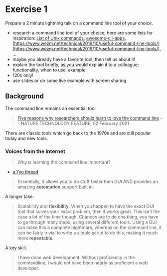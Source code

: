 # Exercise 1

Prepare a 2 minute lightning talk on a command line tool of your choice.

* research a command line tool of your choice; here are some lists for
  inspiration: [List of Unix
commands](https://en.wikipedia.org/wiki/List_of_Unix_commands),
[awesome-cli-apps](https://github.com/agarrharr/awesome-cli-apps), [https://www.wezm.net/technical/2019/10/useful-command-line-tools/](https://www.wezm.net/technical/2019/10/useful-command-line-tools/), ...
* maybe you already have a favorite tool, then tell us about it!
* explain the tool briefly, as you would explain it to a colleague; functionality, when to use, example
* 120s only!
* use slides or do some live example with screen sharing

## Background

The command line remains an essential tool

> [Five reasons why researchers should learn to love the command
> line](https://www.nature.com/articles/d41586-021-00263-0) -- NATURE
> TECHNOLOGY FEATURE, 02 February 2021

There are classic tools which go back to the 1970s and are still popular today
and new tools.

### Voices from the Internet

> Why is learning the command line important?

* [a 7yo thread](https://www.reddit.com/r/learnprogramming/comments/3beyjn/why_is_learning_the_command_line_important/)

> Essentially, it allows you to do stuff faster then GUI AND provides an amazing **automation** support built in.

A longer take:

> Scalability and **flexibility**. When you happen to have the exact GUI tool that
> solves your exact problem, then it works great. This isn't the case a lot of
> the time though. Chances are to do one thing, you have to go through many
> steps, using several different tools. Using a GUI can make this a complete
> nightmare, whereas on the command line, it can be fairly trivial to write a
> simple script to do this, making it much more **repeatable**.

A key skill.

> I have done web development. Without proficiency in the commandline, I would
> not have been nearly as proficient a web developer.


